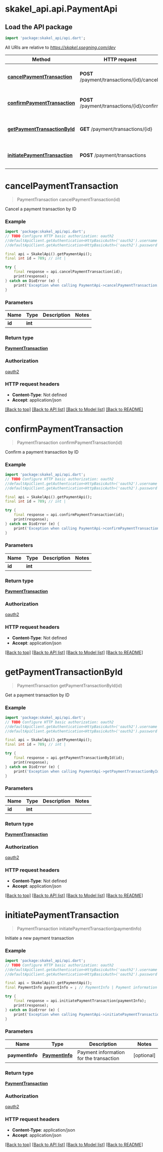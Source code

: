 # skakel_api.api.PaymentApi

## Load the API package
```dart
import 'package:skakel_api/api.dart';
```

All URIs are relative to *https://skakel.ssegning.com/dev*

Method | HTTP request | Description
------------- | ------------- | -------------
[**cancelPaymentTransaction**](PaymentApi.md#cancelpaymenttransaction) | **POST** /payment/transactions/{id}/cancel | Cancel a payment transaction by ID
[**confirmPaymentTransaction**](PaymentApi.md#confirmpaymenttransaction) | **POST** /payment/transactions/{id}/confirm | Confirm a payment transaction by ID
[**getPaymentTransactionById**](PaymentApi.md#getpaymenttransactionbyid) | **GET** /payment/transactions/{id} | Get a payment transaction by ID
[**initiatePaymentTransaction**](PaymentApi.md#initiatepaymenttransaction) | **POST** /payment/transactions | Initiate a new payment transaction


# **cancelPaymentTransaction**
> PaymentTransaction cancelPaymentTransaction(id)

Cancel a payment transaction by ID

### Example
```dart
import 'package:skakel_api/api.dart';
// TODO Configure HTTP basic authorization: oauth2
//defaultApiClient.getAuthentication<HttpBasicAuth>('oauth2').username = 'YOUR_USERNAME'
//defaultApiClient.getAuthentication<HttpBasicAuth>('oauth2').password = 'YOUR_PASSWORD';

final api = SkakelApi().getPaymentApi();
final int id = 789; // int | 

try {
    final response = api.cancelPaymentTransaction(id);
    print(response);
} catch on DioError (e) {
    print('Exception when calling PaymentApi->cancelPaymentTransaction: $e\n');
}
```

### Parameters

Name | Type | Description  | Notes
------------- | ------------- | ------------- | -------------
 **id** | **int**|  | 

### Return type

[**PaymentTransaction**](PaymentTransaction.md)

### Authorization

[oauth2](../README.md#oauth2)

### HTTP request headers

 - **Content-Type**: Not defined
 - **Accept**: application/json

[[Back to top]](#) [[Back to API list]](../README.md#documentation-for-api-endpoints) [[Back to Model list]](../README.md#documentation-for-models) [[Back to README]](../README.md)

# **confirmPaymentTransaction**
> PaymentTransaction confirmPaymentTransaction(id)

Confirm a payment transaction by ID

### Example
```dart
import 'package:skakel_api/api.dart';
// TODO Configure HTTP basic authorization: oauth2
//defaultApiClient.getAuthentication<HttpBasicAuth>('oauth2').username = 'YOUR_USERNAME'
//defaultApiClient.getAuthentication<HttpBasicAuth>('oauth2').password = 'YOUR_PASSWORD';

final api = SkakelApi().getPaymentApi();
final int id = 789; // int | 

try {
    final response = api.confirmPaymentTransaction(id);
    print(response);
} catch on DioError (e) {
    print('Exception when calling PaymentApi->confirmPaymentTransaction: $e\n');
}
```

### Parameters

Name | Type | Description  | Notes
------------- | ------------- | ------------- | -------------
 **id** | **int**|  | 

### Return type

[**PaymentTransaction**](PaymentTransaction.md)

### Authorization

[oauth2](../README.md#oauth2)

### HTTP request headers

 - **Content-Type**: Not defined
 - **Accept**: application/json

[[Back to top]](#) [[Back to API list]](../README.md#documentation-for-api-endpoints) [[Back to Model list]](../README.md#documentation-for-models) [[Back to README]](../README.md)

# **getPaymentTransactionById**
> PaymentTransaction getPaymentTransactionById(id)

Get a payment transaction by ID

### Example
```dart
import 'package:skakel_api/api.dart';
// TODO Configure HTTP basic authorization: oauth2
//defaultApiClient.getAuthentication<HttpBasicAuth>('oauth2').username = 'YOUR_USERNAME'
//defaultApiClient.getAuthentication<HttpBasicAuth>('oauth2').password = 'YOUR_PASSWORD';

final api = SkakelApi().getPaymentApi();
final int id = 789; // int | 

try {
    final response = api.getPaymentTransactionById(id);
    print(response);
} catch on DioError (e) {
    print('Exception when calling PaymentApi->getPaymentTransactionById: $e\n');
}
```

### Parameters

Name | Type | Description  | Notes
------------- | ------------- | ------------- | -------------
 **id** | **int**|  | 

### Return type

[**PaymentTransaction**](PaymentTransaction.md)

### Authorization

[oauth2](../README.md#oauth2)

### HTTP request headers

 - **Content-Type**: Not defined
 - **Accept**: application/json

[[Back to top]](#) [[Back to API list]](../README.md#documentation-for-api-endpoints) [[Back to Model list]](../README.md#documentation-for-models) [[Back to README]](../README.md)

# **initiatePaymentTransaction**
> PaymentTransaction initiatePaymentTransaction(paymentInfo)

Initiate a new payment transaction

### Example
```dart
import 'package:skakel_api/api.dart';
// TODO Configure HTTP basic authorization: oauth2
//defaultApiClient.getAuthentication<HttpBasicAuth>('oauth2').username = 'YOUR_USERNAME'
//defaultApiClient.getAuthentication<HttpBasicAuth>('oauth2').password = 'YOUR_PASSWORD';

final api = SkakelApi().getPaymentApi();
final PaymentInfo paymentInfo = ; // PaymentInfo | Payment information for the transaction

try {
    final response = api.initiatePaymentTransaction(paymentInfo);
    print(response);
} catch on DioError (e) {
    print('Exception when calling PaymentApi->initiatePaymentTransaction: $e\n');
}
```

### Parameters

Name | Type | Description  | Notes
------------- | ------------- | ------------- | -------------
 **paymentInfo** | [**PaymentInfo**](PaymentInfo.md)| Payment information for the transaction | [optional] 

### Return type

[**PaymentTransaction**](PaymentTransaction.md)

### Authorization

[oauth2](../README.md#oauth2)

### HTTP request headers

 - **Content-Type**: application/json
 - **Accept**: application/json

[[Back to top]](#) [[Back to API list]](../README.md#documentation-for-api-endpoints) [[Back to Model list]](../README.md#documentation-for-models) [[Back to README]](../README.md)

